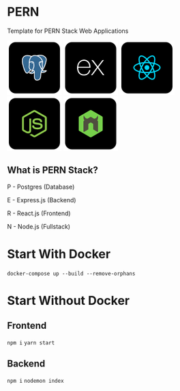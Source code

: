 # PERN
Template for PERN Stack Web Applications

![postgres](https://raw.githubusercontent.com/VideoGameRoulette/PERN/main/Postgres.png)
![express](https://raw.githubusercontent.com/VideoGameRoulette/PERN/main/Express.png)
![react](https://raw.githubusercontent.com/VideoGameRoulette/PERN/main/React.png)
![node](https://raw.githubusercontent.com/VideoGameRoulette/PERN/main/Node.png)
![nodemon](https://raw.githubusercontent.com/VideoGameRoulette/PERN/main/Nodemon.png)

## What is PERN Stack?
P - Postgres (Database)

E - Express.js (Backend)

R - React.js (Frontend)

N - Node.js (Fullstack)

# Start With Docker
`docker-compose up --build --remove-orphans`

# Start Without Docker

## Frontend
`npm i`
`yarn start`

## Backend
`npm i`
`nodemon index`
